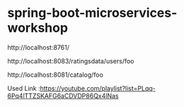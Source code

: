 # spring-boot-microservices-workshop
http://localhost:8761/

http://localhost:8083/ratingsdata/users/foo

http://localhost:8081/catalog/foo

Used Link :https://youtube.com/playlist?list=PLqq-6Pq4lTTZSKAFG6aCDVDP86Qx4lNas
